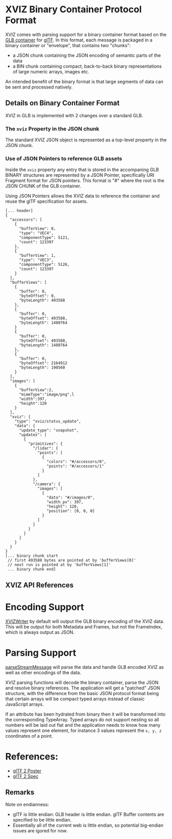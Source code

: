 # XVIZ Binary Container Protocol Format

XVIZ comes with parsing support for a binary container format based on the [GLB container](https://github.com/KhronosGroup/glTF/blob/master/specification/2.0/README.md#glb-file-format-specification)
for [glTF](https://github.com/KhronosGroup/glTF/blob/master/specification/2.0/README.md). In this
format, each message is packaged in a binary container or "envelope", that contains two "chunks":

- a JSON chunk containing the JSON encoding of semantic parts of the data
- a BIN chunk containing compact, back-to-back binary representations of large numeric arrays,
  images etc.

An intended benefit of the binary format is that large segments of data can be sent and processed
natively.

## Details on Binary Container Format

XVIZ in GLB is implemented with 2 changes over a standard GLB.

### The `xviz` Property in the JSON chunk

The standard XVIZ JSON object is represented as a top-level property in the JSON chunk.

### Use of JSON Pointers to reference GLB assets

Inside the `xviz` property any entry that is stored in the accompaning GLB BINARY structures are
represented by a JSON Pointer, specifically URI Fragment format for JSON pointers. This format is
"#<json pointer path>" where the root is the JSON CHUNK of the GLB container.

Using JSON Pointers allows the XVIZ data to reference the container and reuse the glTF specification
for assets.

```
[... header]
{
  "accessors": [
    {
      "bufferView": 0,
      "type": "VEC4",
      "componentType": 5121,
      "count": 123397
    },
    {
      "bufferView": 1,
      "type": "VEC3",
      "componentType": 5126,
      "count": 123397
    }
  ],
  "bufferViews": [
    {
      "buffer": 0,
      "byteOffset": 0,
      "byteLength": 493588
    },
    {
      "buffer": 0,
      "byteOffset": 493588,
      "byteLength": 1480764
    }
    {
      "buffer": 0,
      "byteOffset": 493588,
      "byteLength": 1480764
    },
    {
      "buffer": 0,
      "byteOffset": 2164912
      "byteLength": 190560
    }
  ],
  "images": [
    {
      "bufferView":2,
      "mimeType":"image/png",l
      "width":397,
      "height":120
    }
  ],
  "xviz": {
    "type": "xviz/status_update",
    "data": {
      "update_type": "snapshot",
      "updates": [
        {
          "primitives": {
            "/lidar": {
              "points": [
                {
                  "colors": "#/accessors/0",
                  "points": "#/accessors/1"
                }
              ]
            },
            "/camera": {
              "images": [
                {
                  "data": "#/images/0",
                  "width_px": 397,
                  "height": 120,
                  "position": [0, 0, 0]
                }
              ]
            }
          }
        }
      ]
    }
  }
}
[... binary chunk start
 // first 493588 bytes are pointed at by 'bufferViews[0]'
 // next run is pointed at by 'bufferViews[1]'
 ... binary chunk end]
```

## XVIZ API References

# Encoding Support

[XVIZWriter](/docs/api-reference/xviz-writer.md) by default will output the GLB binary encoding of
the XVIZ data. This will be output for both Metadata and Frames, but not the FrameIndex, which is
always output as JSON.

# Parsing Support

[parseStreamMessage](/docs/api-reference/parse-xviz.md) will parse the data and handle GLB encoded
XVIZ as well as other encodings of the data.

XVIZ parsing functions will decode the binary container, parse the JSON and resolve binary
references. The application will get a "patched" JSON structure, with the difference from the basic
JSON protocol format being that certain arrays will be compact typed arrays instead of classic
JavaScript arrays.

If an attribute has been hydrated from binary then it will be transformed into the corresponding
TypeArray. Typed arrays do not support nesting so all numbers will be laid out flat and the
application needs to know how many values represent one element, for instance 3 values represent the
`x, y, z` coordinates of a point.

# References:

- [glTF 2 Poster](https://raw.githubusercontent.com/KhronosGroup/glTF/master/specification/2.0/figures/gltfOverview-2.0.0a.png)
- [glTF 2 Spec](https://github.com/KhronosGroup/glTF/tree/master/specification/2.0)

## Remarks

Note on endianness:

- glTF is little endian: GLB header is little endian. glTF Buffer contents are specified to be
  little endian.
- Essentially all of the current web is little endian, so potential big-endian issues are igored for
  now.
